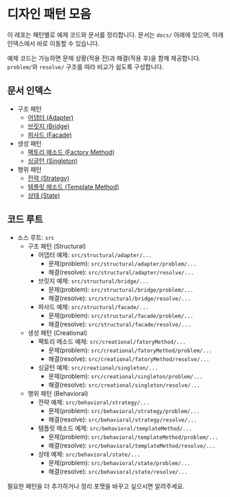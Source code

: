 # 디자인 패턴 모음

이 레포는 패턴별로 예제 코드와 문서를 정리합니다. 문서는 `docs/` 아래에 있으며, 아래 인덱스에서 바로 이동할 수 있습니다.

예제 코드는 가능하면 문제 상황(적용 전)과 해결(적용 후)을 함께 제공합니다. `problem/`와 `resolve/` 구조를 따라 비교가 쉽도록 구성합니다.

## 문서 인덱스

- 구조 패턴
   - [어댑터 (Adapter)](<docs/어댑터(Adapter).md>)
   - [브릿지 (Bridge)](<docs/브릿지(Bridge).md>)
   - [퍼사드 (Facade)](<docs/퍼사드(Facade).md>)
- 생성 패턴
   - [팩토리 메소드 (Factory Method)](<docs/팩토리메소드(FactoryMethod).md>)
   - [싱글턴 (Singleton)](<docs/싱글턴(Singleton).md>)
- 행위 패턴
   - [전략 (Strategy)](<docs/전략(Strategy).md>)
   - [템플릿 메소드 (Template Method)](<docs/템플릿메소드(TeamplateMethod).md>)
   - [상태 (State)](<docs/상태(State).md>)

## 코드 루트
- 소스 루트: `src`
  - 구조 패턴 (Structural)
    - 어댑터 예제: `src/structural/adapter/...`
      - 문제(problem): `src/structural/adapter/problem/...`
      - 해결(resolve): `src/structural/adapter/resolve/...`
    - 브릿지 예제: `src/structural/bridge/...`
      - 문제(problem): `src/structural/bridge/problem/...`
      - 해결(resolve): `src/structural/bridge/resolve/...`
    - 파사드 예제: `src/structural/facade/...`
      - 문제(problem): `src/structural/facade/problem/...`
      - 해결(resolve): `src/structural/facade/resolve/...`
  - 생성 패턴 (Creational)
    - 팩토리 메소드 예제: `src/creational/fatoryMethod/...`
      - 문제(problem): `src/creational/fatoryMethod/problem/...`
      - 해결(resolve): `src/creational/fatoryMethod/resolve/...`
    - 싱글턴 예제: `src/creational/singleton/...`
      - 문제(problem): `src/creational/singleton/problem/...`
      - 해결(resolve): `src/creational/singleton/resolve/...`
  - 행위 패턴 (Behavioral)
    - 전략 예제: `src/behavioral/strategy/...`
      - 문제(problem): `src/behavioral/strategy/problem/...`
      - 해결(resolve): `src/behavioral/strategy/resolve/...`
    - 템플릿 메소드 예제: `src/behavioral/templateMethod/...`
      - 문제(problem): `src/behavioral/templateMethod/problem/...`
      - 해결(resolve): `src/behavioral/templateMethod/resolve/...`
    - 상태 예제: `src/behavioral/state/...`
      - 문제(problem): `src/behavioral/state/problem/...`
      - 해결(resolve): `src/behavioral/state/resolve/...`

필요한 패턴을 더 추가하거나 정리 포맷을 바꾸고 싶으시면 알려주세요.
